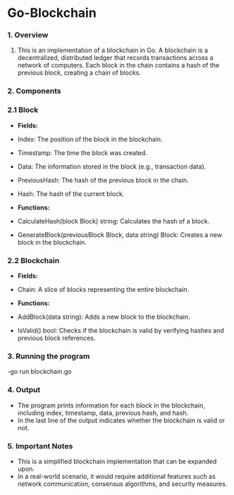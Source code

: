 # Go-Blockchain

### 1. Overview

1. This is an implementation of a blockchain in Go. A blockchain is a decentralized, distributed ledger that records transactions across a network of computers. Each block in the chain contains a hash of the previous block, creating a chain of blocks.

### 2.  Components
### 2.1 Block
- **Fields:**

- Index: The position of the block in the blockchain.
- Timestamp: The time the block was created.
- Data: The information stored in the block (e.g., transaction data).
- PreviousHash: The hash of the previous block in the chain.
- Hash: The hash of the current block.
- **Functions:**

- CalculateHash(block Block) string: Calculates the hash of a block.
- GenerateBlock(previousBlock Block, data string) Block: Creates a new block in the blockchain.

### 2.2 Blockchain
- **Fields:**

- Chain: A slice of blocks representing the entire blockchain.
- **Functions:**

- AddBlock(data string): Adds a new block to the blockchain.
- IsValid() bool: Checks if the blockchain is valid by verifying hashes and previous block references.

### 3. Running the program
   -go run blockchain.go

### 4. Output
- The program prints information for each block in the blockchain, including index, timestamp, data, previous hash, and hash.
- In the last line of the output indicates whether the blockchain is valid or not.

### 5. Important Notes
- This is a simplified blockchain implementation that can be expanded upon.
- In a real-world scenario, it would require additional features such as network communication, consensus algorithms, and security measures.
